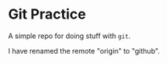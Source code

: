 # Git Practice

A simple repo for doing stuff with `git`.

I have renamed the remote "origin" to "github".